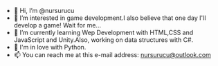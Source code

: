 - 👋 Hi, I’m @nursurucu
- 👀 I’m interested in game development.I also believe that one day I'll develop a game! Wait for me...
- 🌱 I’m currently learning Wep Development with HTML,CSS and JavaScript and Unity.Also, working on data structures with C#.
- 💞️ I'm in love with Python.
- 📫 You can reach me at this e-mail address: nursurucu@outlook.com

<!---
nursurucu/nursurucu is a ✨ special ✨ repository because its `README.md` (this file) appears on your GitHub profile.
You can click the Preview link to take a look at your changes.
--->
